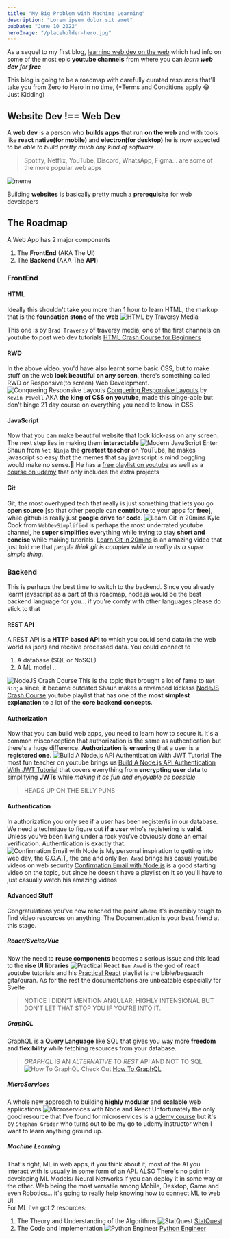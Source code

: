 ```yaml
---
title: "My Big Problem with Machine Learning"
description: "Lorem ipsum dolor sit amet"
pubDate: "June 10 2022"
heroImage: "/placeholder-hero.jpg"
---
```


As a sequel to my first blog, [learning web dev on the web](https://dev.to/lucidmach/learning-web-dev-on-the-web-ifp) which had info on some of the most epic **youtube channels** from where you can _learn **web dev** for **free**_

This blog is going to be a roadmap with carefully curated resources that'll take you from Zero to Hero in no time,
(\*Terms and Conditions apply 😂 Just Kidding)

## Website Dev !== Web Dev

A **web dev** is a person who **builds apps** that run **on the web** and with tools like **react native(for mobile)** and **electron(for desktop)** he is now expected to be _able to build pretty much any kind of software_

> Spotify, Netflix, YouTube, Discord, WhatsApp, Figma... are some of the more popular web apps

![meme](https://img.devrant.com/devrant/rant/r_1922199_oCEix.jpg)

Building **websites** is basically pretty much a **prerequisite** for web developers

## The Roadmap

A Web App has 2 major components

1. The **FrontEnd** (AKA The **UI**)
2. The **Backend** (AKA The **API**)

### FrontEnd

#### HTML

Ideally this shouldn't take you more than 1 hour to learn HTML, the markup that is the **foundation stone** of the **web**
![HTML by Traversy Media](https://i.ytimg.com/vi/UB1O30fR-EE/maxresdefault.jpg)

This one is by `Brad Traversy` of traversy media, one of the first channels on youtube to post web dev tutorials [HTML Crash Course for Beginners](https://www.youtube.com/watch?v=UB1O30fR-EE)

#### RWD

In the above video, you'd have also learnt some basic CSS, but to make stuff on the web **look beautiful on any screen**, there's something called RWD or Responsive(to screen) Web Development.
![Conquering Responsive Layouts](https://d31ezp3r8jwmks.cloudfront.net/gjQ6wqLoXSviuBRJPa3PXUPi)
[Conquering Responsive Layouts](https://courses.kevinpowell.co/conquering-responsive-layouts) by `Kevin Powell` AKA **the king of CSS on youtube**, made this binge-able but don't binge 21 day course on everything you need to know in CSS

#### JavaScript

Now that you can make beautiful website that look kick-ass on any screen. The next step lies in making them **interactable**
![Modern JavaScript](https://cdn.fs.teachablecdn.com/Mk8sfdnTzdk3ONMbBFWg)
Enter Shaun from `Net Ninja` the **greatest teacher** on YouTube, he makes javascript so easy that the memes that say javascript is mind boggling would make no sense.🤯
He has a [free playlist on youtube](https://youtube.com/playlist?list=PL4cUxeGkcC9haFPT7J25Q9GRB_ZkFrQAc) as well as a [course on udemy](https://www.udemy.com/course/modern-javascript-from-novice-to-ninja/) that only includes the extra projects

#### Git

Git, the most overhyped tech that really is just something that lets you go **open source** [so that other people can **contribute** to your apps for **free**], while github is really just **google drive** for **code**.
![Learn Git in 20mins](https://i.ytimg.com/vi/IHaTbJPdB-s/maxresdefault.jpg)
Kyle Cook from `WebDevSimplified` is perhaps the most underrated youtube channel, he **super simplifies** everything while trying to stay **short and concise** while making tutorials.
[Learn Git in 20mins](https://www.youtube.com/watch?v=IHaTbJPdB-s) is an amazing video that just told me that _people think git is complex while in reality its a super simple thing_.

### Backend

This is perhaps the best time to switch to the backend. Since you already learnt javascript as a part of this roadmap, node.js would be the best backend language for you... if you're comfy with other languages please do stick to that

#### REST API

A REST API is a **HTTP based API** to which you could send data(in the web world as json) and receive processed data.
You could connect to

1. A database (SQL or NoSQL)
2. A ML model
   ...

![NodeJS Crash Course](https://i.ytimg.com/vi/zb3Qk8SG5Ms/maxresdefault.jpg)
This is the topic that brought a lot of fame to `Net Ninja` since, it became outdated Shaun makes a revamped kickass [NodeJS Crash Course](https://youtube.com/playlist?list=PL4cUxeGkcC9jsz4LDYc6kv3ymONOKxwBU) youtube playlist that has one of the **most simplest explanation** to a lot of the **core backend concepts**.

#### Authorization

Now that you can build web apps, you need to learn how to secure it. It's a common misconception that authorization is the same as authentication but there's a huge difference.
**Authorization** is **ensuring** that a user is a **registered one**.
![Build A Node.js API Authentication With JWT Tutorial](https://i.ytimg.com/vi/2jqok-WgelI/maxresdefault.jpg)
The most fun teacher on youtube brings us [Build A Node.js API Authentication With JWT Tutorial](https://www.youtube.com/watch?v=2jqok-WgelI) that covers everything from **encrypting user data** to simplifying **JWTs** while _making it as fun and enjoyable as possible_

> HEADS UP ON THE SILLY PUNS

#### Authentication

In authorization you only see if a user has been register/is in our database. We need a technique to figure out **if a user** who's registering is **valid**.
Unless you've been living under a rock you've obviously done an email verification. Authentication is exactly that.
![Confirmation Email with Node.js](https://res.cloudinary.com/practicaldev/image/fetch/s--Q4ViiBA_--/c_imagga_scale,f_auto,fl_progressive,h_420,q_auto,w_1000/https://geekyturtles.com/assets/static/cover.872e63c.a2359baff849b8f684836f5a43dde302.png)
My personal inspiration to getting into web dev, the G.O.A.T, the one and only `Ben Awad` brings his casual youtube videos on web security [Confirmation Email with Node.js](https://www.youtube.com/watch?v=76tKpVbjhu8) is a good starting video on the topic, but since he doesn't have a playlist on it so you'll have to just casually watch his amazing videos

#### Advanced Stuff

Congratulations you've now reached the point where it's incredibly tough to find video resources on anything.
The Documentation is your best friend at this stage.

##### React/Svelte/Vue

Now the need to **reuse components** becomes a serious issue and this lead to the **rise UI libraries**
![Practical React](https://i.ytimg.com/vi/FMCX25WjU9o/maxresdefault.jpg)
`Ben Awad` is the god of react youtube tutorials and his [Practical React](https://www.youtube.com/playlist?list=PLN3n1USn4xlntqksY83W3997mmQPrUmqM) playlist is the bible/bagwadh gita/quran.
As for the rest the documentations are unbeatable especially for Svelte

> NOTICE I DIDN'T MENTION ANGULAR, HIGHLY INTENSIONAL BUT DON'T LET THAT STOP YOU IF YOU'RE INTO IT.

##### GraphQL

GraphQL is a **Query Language** like SQL that gives you way more **freedom** and **flexibility** while fetching resources from your database.

> _GRAPHQL_ IS AN _ALTERNATIVE_ TO _REST_ API AND NOT TO SQL
> ![How To GraphQL](https://www.howtographql.com/social.png)
> Check Out [How To GraphQL](https://www.howtographql.com)

##### MicroServices

A whole new approach to building **highly modular** and **scalable** web applications
![Microservices with Node and React](https://img-c.udemycdn.com/course/480x270/2887266_c696_5.jpg)
Unfortunately the only good resource that I've found for microservices is a [udemy course](https://www.udemy.com/course/microservices-with-node-js-and-react/) but it's by `Stephan Grider` who turns out to be my go to udemy instructor when I want to learn anything ground up.

##### Machine Learning

That's right, ML in web apps, if you think about it, most of the AI you interact with is usually in some form of an API.
ALSO There's no point in developing ML Models/ Neural Networks if you can deploy it in some way or the other.
Web being the most versatile among Mobile, Desktop, Game and even Robotics... it's going to really help knowing how to connect ML to web UI  
For ML I've got 2 resources:

1. The Theory and Understanding of the Algorithms
   ![StatQuest](https://yt3.ggpht.com/ytc/AAUvwnjEkKLjVVfaGrs4Y-teISVqFmssnK7Ia19fLGi-=s900-c-k-c0x00ffffff-no-rj)
   [StatQuest](https://youtube.com/playlist?list=PLblh5JKOoLUICTaGLRoHQDuF_7q2GfuJF)
2. The Code and Implementation
   ![Python Engineer](https://www.python-engineer.com/images/titles/mlfromscratch.webp)
   [Python Engineer](https://youtube.com/playlist?list=PLqnslRFeH2Upcrywf-u2etjdxxkL8nl7E)
